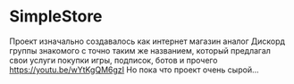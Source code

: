 # SimpleStore
Проект изначально создавалось как интернет магазин аналог Дискорд группы знакомого с точно таким же названием, который предлагал свои услуги покупки игры, подписок, ботов и прочего https://youtu.be/wYtKgQM6gzI
Но пока что проект очень сырой...
